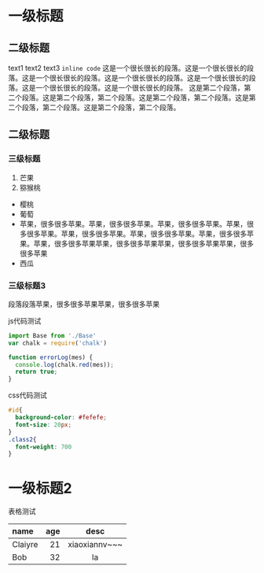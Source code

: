 # 一级标题
## 二级标题
text1 text2 text3 `inline code`
这是一个很长很长的段落。这是一个很长很长的段落。这是一个很长很长的段落。这是一个很长很长的段落。这是一个很长很长的段落。这是一个很长很长的段落。这是一个很长很长的段落。
这是第二个段落，第二个段落。这是第二个段落，第二个段落。这是第二个段落，第二个段落。这是第二个段落，第二个段落。这是第二个段落，第二个段落。

## 二级标题
### 三级标题

1. 芒果
2. 猕猴桃

- 樱桃
- 葡萄
- 苹果，很多很多苹果。苹果，很多很多苹果。苹果，很多很多苹果。苹果，很多很多苹果。苹果，很多很多苹果。苹果，很多很多苹果。苹果，很多很多苹果。苹果，很多很多苹果苹果，很多很多苹果苹果，很多很多苹果苹果，很多很多苹果
- 西瓜

### 三级标题3

段落段落苹果，很多很多苹果苹果，很多很多苹果

js代码测试

```js
import Base from './Base'
var chalk = require('chalk')

function errorLog(mes) {
  console.log(chalk.red(mes));
  return true;
}

```

css代码测试

```css
#id{
  background-color: #fefefe;
  font-size: 20px;
}
.class2{
  font-weight: 700
}
```

# 一级标题2

表格测试

| name | age | desc |
|:------------|----:|:-----------:|
| Claiyre | 21 | xiaoxiannv~~~ |
| Bob | 32 | la |

